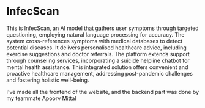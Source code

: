 # InfecScan

This is InfecScan, an Al model that gathers user symptoms through targeted questioning, employing natural language processing for accuracy. The system cross-references symptoms with medical databases to detect potential diseases. It delivers personalised healthcare advice, including exercise suggestions and doctor referrals. The platform extends support through counseling services, incorporating a suicide helpline chatbot for mental health assistance.
This integrated solution offers convenient and proactive healthcare management, addressing post-pandemic challenges and fostering holistic well-being.

I've made all the frontend of the website, and the backend part was done by my teammate Apoorv Mittal
